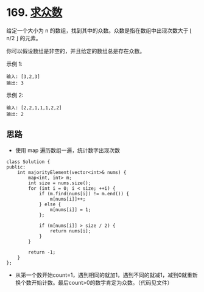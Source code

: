 # 169. [求众数](https://leetcode-cn.com/problems/majority-element/)

给定一个大小为 n 的数组，找到其中的众数。众数是指在数组中出现次数大于 ⌊ n/2 ⌋ 的元素。

你可以假设数组是非空的，并且给定的数组总是存在众数。

示例 1:
```
输入: [3,2,3]
输出: 3
```
示例 2:
```
输入: [2,2,1,1,1,2,2]
输出: 2
```

## 思路
- 使用 map 遍历数组一遍，统计数字出现次数
```
class Solution {
public:
    int majorityElement(vector<int>& nums) {
        map<int, int> m;
        int size = nums.size();
        for (int i = 0; i < size; ++i) {
            if (m.find(nums[i]) != m.end()) {
                m[nums[i]]++;
            } else {
                m[nums[i]] = 1;
            };

            if (m[nums[i]] > size / 2) {
                return nums[i];
            }
        }

        return -1;
    }
};
```

- 从第一个数开始count=1，遇到相同的就加1，遇到不同的就减1，减到0就重新换个数开始计数。最后count>0的数字肯定为众数。（代码见文件）